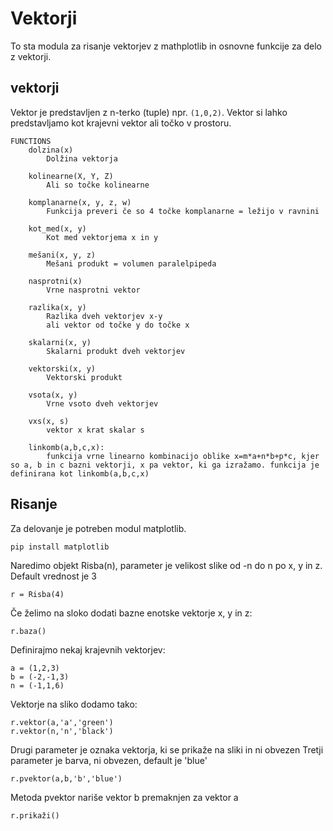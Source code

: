 # Vektorji
To sta modula za risanje vektorjev z mathplotlib in osnovne funkcije za delo z vektorji.
## vektorji
Vektor je predstavljen z n-terko (tuple) npr. `(1,0,2)`. Vektor si lahko predstavljamo kot krajevni vektor ali točko v prostoru.
```
FUNCTIONS
    dolzina(x)
        Dolžina vektorja
    
    kolinearne(X, Y, Z)
        Ali so točke kolinearne
    
    komplanarne(x, y, z, w)
        Funkcija preveri če so 4 točke komplanarne = ležijo v ravnini
    
    kot_med(x, y)
        Kot med vektorjema x in y
    
    mešani(x, y, z)
        Mešani produkt = volumen paralelpipeda
    
    nasprotni(x)
        Vrne nasprotni vektor
    
    razlika(x, y)
        Razlika dveh vektorjev x-y
        ali vektor od točke y do točke x
    
    skalarni(x, y)
        Skalarni produkt dveh vektorjev
    
    vektorski(x, y)
        Vektorski produkt
    
    vsota(x, y)
        Vrne vsoto dveh vektorjev
    
    vxs(x, s)
        vektor x krat skalar s
		
    linkomb(a,b,c,x):
        funkcija vrne linearno kombinacijo oblike x=m*a+n*b+p*c, kjer so a, b in c bazni vektorji, x pa vektor, ki ga izražamo. funkcija je definirana kot linkomb(a,b,c,x)
```
## Risanje
Za delovanje je potreben modul matplotlib.
```
pip install matplotlib
```
Naredimo objekt Risba(n), parameter je velikost slike od -n do n po x, y in z. Default vrednost je 3
```
r = Risba(4)
```
Če želimo na sloko dodati bazne enotske vektorje x, y in z:
```
r.baza()
```
Definirajmo nekaj krajevnih vektorjev:
```
a = (1,2,3)
b = (-2,-1,3)
n = (-1,1,6)
```
Vektorje na sliko dodamo tako:
```
r.vektor(a,'a','green')
r.vektor(n,'n','black')
```
Drugi parameter je oznaka vektorja, ki se prikaže na sliki in ni obvezen
Tretji parameter je barva, ni obvezen, default je 'blue'
```
r.pvektor(a,b,'b','blue')
```
Metoda pvektor nariše vektor b premaknjen za vektor a
```
r.prikaži()
```


